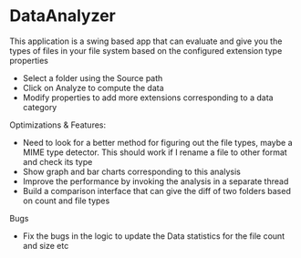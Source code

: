DataAnalyzer
============

This application is a swing based app that can evaluate and give you the types of files in your file system based on the configured extension type properties

- Select a folder using the Source path 
- Click on Analyze to compute the data
- Modify properties to add more extensions corresponding to a data category

Optimizations & Features:
- Need to look for a better method for figuring out the file types, maybe a MIME type detector. 
  This should work if I rename a file to other format and check its type 
- Show graph and bar charts corresponding to this analysis
- Improve the performance by invoking the analysis in a separate thread
- Build a comparison interface that can give the diff of two folders based on count and file types

Bugs
- Fix the bugs in the logic to update the Data statistics for the file count and size etc
